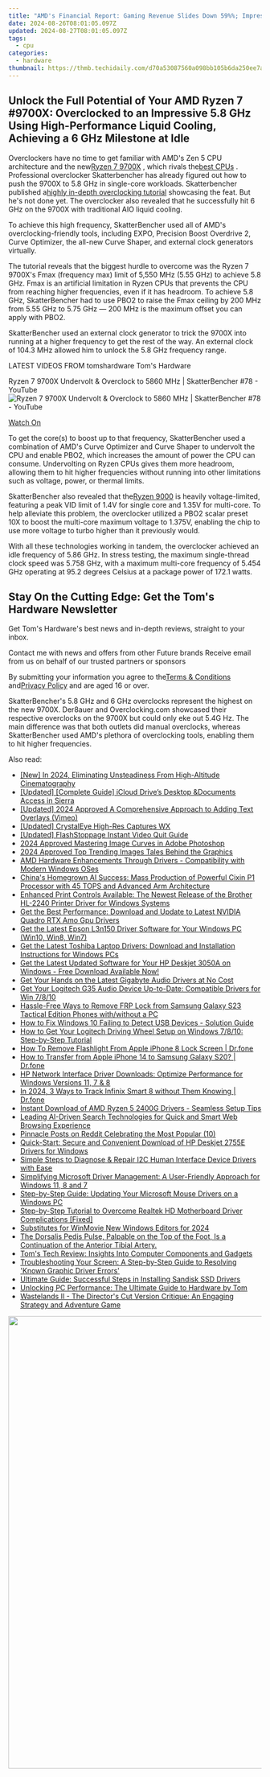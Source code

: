```yaml
---
title: "AMD's Financial Report: Gaming Revenue Slides Down 59%%; Impressive Rise in Data Center Cash Flow by 115%%"
date: 2024-08-26T08:01:05.097Z
updated: 2024-08-27T08:01:05.097Z
tags:
  - cpu
categories:
  - hardware
thumbnail: https://thmb.techidaily.com/d70a53087560a098bb105b6da250ee7a060b663d95025554525e6d2ddaef6a7e.jpg
---
```


## Unlock the Full Potential of Your AMD Ryzen 7 #9700X: Overclocked to an Impressive 5.8 GHz Using High-Performance Liquid Cooling, Achieving a 6 GHz Milestone at Idle

Overclockers have no time to get familiar with AMD's Zen 5 CPU architecture and the new[Ryzen 7 9700X](https://www.tomshardware.com/pc-components/cpus/amd-ryzen-5-9600x-cpu-review) , which rivals the[best CPUs](https://www.tomshardware.com/reviews/best-cpus,3986.html) . Professional overclocker Skatterbencher has already figured out how to push the 9700X to 5.8 GHz in single-core workloads. Skatterbencher published a[highly in-depth overclocking tutorial](https://skatterbencher.com/2024/08/07/skatterbencher-78-ryzen-7-9700x-overclocked-to-5860-mhz/) showcasing the feat. But he's not done yet. The overclocker also revealed that he successfully hit 6 GHz on the 9700X with traditional AIO liquid cooling.

 To achieve this high frequency, SkatterBencher used all of AMD's overclocking-friendly tools, including EXPO, Precision Boost Overdrive 2, Curve Optimizer, the all-new Curve Shaper, and external clock generators virtually.

 The tutorial reveals that the biggest hurdle to overcome was the Ryzen 7 9700X's Fmax (frequency max) limit of 5,550 MHz (5.55 GHz) to achieve 5.8 GHz. Fmax is an artificial limitation in Ryzen CPUs that prevents the CPU from reaching higher frequencies, even if it has headroom. To achieve 5.8 GHz, SkatterBencher had to use PBO2 to raise the Fmax ceiling by 200 MHz from 5.55 GHz to 5.75 GHz — 200 MHz is the maximum offset you can apply with PBO2\.

 SkatterBencher used an external clock generator to trick the 9700X into running at a higher frequency to get the rest of the way. An external clock of 104.3 MHz allowed him to unlock the 5.8 GHz frequency range.

 LATEST VIDEOS FROM tomshardware Tom's Hardware

 Ryzen 7 9700X Undervolt & Overclock to 5860 MHz | SkatterBencher #78 - YouTube ![Ryzen 7 9700X Undervolt & Overclock to 5860 MHz | SkatterBencher #78 - YouTube](https://img.youtube.com/vi/3GV7q6CV7GY/maxresdefault.jpg)

[Watch On](https://youtu.be/3GV7q6CV7GY)

 To get the core(s) to boost up to that frequency, SkatterBencher used a combination of AMD's Curve Optimizer and Curve Shaper to undervolt the CPU and enable PBO2, which increases the amount of power the CPU can consume. Undervolting on Ryzen CPUs gives them more headroom, allowing them to hit higher frequencies without running into other limitations such as voltage, power, or thermal limits.

 SkatterBencher also revealed that the[Ryzen 9000](https://www.tomshardware.com/pc-components/cpus/amd-announces-zen-5-ryzen-9000-processors-launches-in-july-four-new-ryzen-9-7-and-5-processors-with-a-16-ipc-improvement) is heavily voltage-limited, featuring a peak VID limit of 1.4V for single core and 1.35V for multi-core. To help alleviate this problem, the overclocker utilized a PBO2 scalar preset 10X to boost the multi-core maximum voltage to 1.375V, enabling the chip to use more voltage to turbo higher than it previously would.

 With all these technologies working in tandem, the overclocker achieved an idle frequency of 5.86 GHz. In stress testing, the maximum single-thread clock speed was 5.758 GHz, with a maximum multi-core frequency of 5.454 GHz operating at 95.2 degrees Celsius at a package power of 172.1 watts.

## Stay On the Cutting Edge: Get the Tom's Hardware Newsletter

 Get Tom's Hardware's best news and in-depth reviews, straight to your inbox.

 Contact me with news and offers from other Future brands  Receive email from us on behalf of our trusted partners or sponsors

 By submitting your information you agree to the[Terms & Conditions](https://futureplc.com/terms-conditions/) and[Privacy Policy](https://futureplc.com/privacy-policy/) and are aged 16 or over.

 SkatterBencher's 5.8 GHz and 6 GHz overclocks represent the highest on the new 9700X. Der8auer and Overclocking.com showcased their respective overclocks on the 9700X but could only eke out 5.4G Hz. The main difference was that both outlets did manual overclocks, whereas SkatterBencher used AMD's plethora of overclocking tools, enabling them to hit higher frequencies.


<ins class="adsbygoogle"
     style="display:block"
     data-ad-format="autorelaxed"
     data-ad-client="ca-pub-7571918770474297"
     data-ad-slot="1223367746"></ins>



<ins class="adsbygoogle"
     style="display:block"
     data-ad-client="ca-pub-7571918770474297"
     data-ad-slot="8358498916"
     data-ad-format="auto"
     data-full-width-responsive="true"></ins>

<span class="atpl-alsoreadstyle">Also read:</span>
<div><ul>
<li><a href="https://fox-hovers.techidaily.com/new-in-2024-eliminating-unsteadiness-from-high-altitude-cinematography/"><u>[New] In 2024, Eliminating Unsteadiness From High-Altitude Cinematography</u></a></li>
<li><a href="https://some-knowledge.techidaily.com/updated-complete-guide-icloud-drives-desktop-anddocuments-access-in-sierra/"><u>[Updated] [Complete Guide] iCloud Drive’s Desktop &Documents Access in Sierra</u></a></li>
<li><a href="https://vimeo-videos.techidaily.com/updated-2024-approved-a-comprehensive-approach-to-adding-text-overlays-vimeo/"><u>[Updated] 2024 Approved  A Comprehensive Approach to Adding Text Overlays (Vimeo)</u></a></li>
<li><a href="https://visual-screen-recording.techidaily.com/updated-crystaleye-high-res-captures-wx/"><u>[Updated] CrystalEye  High-Res Captures WX</u></a></li>
<li><a href="https://video-screen-grab.techidaily.com/updated-flashstoppage-instant-video-quit-guide/"><u>[Updated] FlashStoppage  Instant Video Quit Guide</u></a></li>
<li><a href="https://article-tips.techidaily.com/2024-approved-mastering-image-curves-in-adobe-photoshop/"><u>2024 Approved  Mastering Image Curves in Adobe Photoshop</u></a></li>
<li><a href="https://article-posts.techidaily.com/2024-approved-top-trending-images-tales-behind-the-graphics/"><u>2024 Approved  Top Trending Images  Tales Behind the Graphics</u></a></li>
<li><a href="https://hardware-help.techidaily.com/amd-hardware-enhancements-through-drivers-compatibility-with-modern-windows-oses/"><u>AMD Hardware Enhancements Through Drivers - Compatibility with Modern Windows OSes</u></a></li>
<li><a href="https://hardware-help.techidaily.com/chinas-homegrown-ai-success-mass-production-of-powerful-cixin-p1-processor-with-45-tops-and-advanced-arm-architecture/"><u>China's Homegrown AI Success: Mass Production of Powerful Cixin P1 Processor with 45 TOPS and Advanced Arm Architecture</u></a></li>
<li><a href="https://hardware-help.techidaily.com/enhanced-print-controls-available-the-newest-release-of-the-brother-hl-2240-printer-driver-for-windows-systems/"><u>Enhanced Print Controls Available: The Newest Release of the Brother HL-2240 Printer Driver for Windows Systems</u></a></li>
<li><a href="https://hardware-help.techidaily.com/get-the-best-performance-download-and-update-to-latest-nvidia-quadro-rtx-amo-gpu-drivers/"><u>Get the Best Performance: Download and Update to Latest NVIDIA Quadro RTX Amo Gpu Drivers</u></a></li>
<li><a href="https://hardware-help.techidaily.com/get-the-latest-epson-l3n150-driver-software-for-your-windows-pc-win10-win8-win7/"><u>Get the Latest Epson L3n150 Driver Software for Your Windows PC (Win10, Win8, Win7)</u></a></li>
<li><a href="https://hardware-help.techidaily.com/get-the-latest-toshiba-laptop-drivers-download-and-installation-instructions-for-windows-pcs/"><u>Get the Latest Toshiba Laptop Drivers: Download and Installation Instructions for Windows PCs</u></a></li>
<li><a href="https://hardware-help.techidaily.com/1722976610448-get-the-latest-updated-software-for-your-hp-deskjet-3050a-on-windows-free-download-available-now/"><u>Get the Latest Updated Software for Your HP Deskjet 3050A on Windows - Free Download Available Now!</u></a></li>
<li><a href="https://hardware-help.techidaily.com/get-your-hands-on-the-latest-gigabyte-audio-drivers-at-no-cost/"><u>Get Your Hands on the Latest Gigabyte Audio Drivers at No Cost</u></a></li>
<li><a href="https://hardware-help.techidaily.com/get-your-logitech-g35-audio-device-up-to-date-compatible-drivers-for-win-7810/"><u>Get Your Logitech G35 Audio Device Up-to-Date: Compatible Drivers for Win 7/8/10</u></a></li>
<li><a href="https://android-frp.techidaily.com/hassle-free-ways-to-remove-frp-lock-from-samsung-galaxy-s23-tactical-edition-phones-withwithout-a-pc-by-drfone-android/"><u>Hassle-Free Ways to Remove FRP Lock from Samsung Galaxy S23 Tactical Edition Phones with/without a PC</u></a></li>
<li><a href="https://hardware-help.techidaily.com/how-to-fix-windows-10-failing-to-detect-usb-devices-solution-guide/"><u>How to Fix Windows 10 Failing to Detect USB Devices - Solution Guide</u></a></li>
<li><a href="https://hardware-help.techidaily.com/how-to-get-your-logitech-driving-wheel-setup-on-windows-7810-step-by-step-tutorial/"><u>How to Get Your Logitech Driving Wheel Setup on Windows 7/8/10: Step-by-Step Tutorial</u></a></li>
<li><a href="https://iphone-unlock.techidaily.com/how-to-remove-flashlight-from-apple-iphone-8-lock-screen-drfone-by-drfone-ios/"><u>How To Remove Flashlight From Apple iPhone 8 Lock Screen | Dr.fone</u></a></li>
<li><a href="https://iphone-transfer.techidaily.com/how-to-transfer-from-apple-iphone-14-to-samsung-galaxy-s20-drfone-by-drfone-transfer-from-ios/"><u>How to Transfer from Apple iPhone 14 to Samsung Galaxy S20? | Dr.fone</u></a></li>
<li><a href="https://hardware-help.techidaily.com/hp-network-interface-driver-downloads-optimize-performance-for-windows-versions-11-7-and-8/"><u>HP Network Interface Driver Downloads: Optimize Performance for Windows Versions 11, 7 & 8</u></a></li>
<li><a href="https://android-location-track.techidaily.com/in-2024-3-ways-to-track-infinix-smart-8-without-them-knowing-drfone-by-drfone-virtual-android/"><u>In 2024, 3 Ways to Track Infinix Smart 8 without Them Knowing | Dr.fone</u></a></li>
<li><a href="https://hardware-help.techidaily.com/instant-download-of-amd-ryzen-5-2400g-drivers-seamless-setup-tips/"><u>Instant Download of AMD Ryzen 5 2400G Drivers - Seamless Setup Tips</u></a></li>
<li><a href="https://tech-revival.techidaily.com/leading-ai-driven-search-technologies-for-quick-and-smart-web-browsing-experience/"><u>Leading AI-Driven Search Technologies for Quick and Smart Web Browsing Experience</u></a></li>
<li><a href="https://extra-hints.techidaily.com/pinnacle-posts-on-reddit-celebrating-the-most-popular-10/"><u>Pinnacle Posts on Reddit  Celebrating the Most Popular (10)</u></a></li>
<li><a href="https://hardware-help.techidaily.com/quick-start-secure-and-convenient-download-of-hp-deskjet-2755e-drivers-for-windows/"><u>Quick-Start: Secure and Convenient Download of HP Deskjet 2755E Drivers for Windows</u></a></li>
<li><a href="https://hardware-help.techidaily.com/simple-steps-to-diagnose-and-repair-i2c-human-interface-device-drivers-with-ease/"><u>Simple Steps to Diagnose & Repair I2C Human Interface Device Drivers with Ease</u></a></li>
<li><a href="https://hardware-help.techidaily.com/simplifying-microsoft-driver-management-a-user-friendly-approach-for-windows-11-8-and-7/"><u>Simplifying Microsoft Driver Management: A User-Friendly Approach for Windows 11, 8 and 7</u></a></li>
<li><a href="https://hardware-help.techidaily.com/step-by-step-guide-updating-your-microsoft-mouse-drivers-on-a-windows-pc/"><u>Step-by-Step Guide: Updating Your Microsoft Mouse Drivers on a Windows PC</u></a></li>
<li><a href="https://hardware-help.techidaily.com/step-by-step-tutorial-to-overcome-realtek-hd-motherboard-driver-complications-fixed/"><u>Step-by-Step Tutorial to Overcome Realtek HD Motherboard Driver Complications [Fixed]</u></a></li>
<li><a href="https://some-approaches.techidaily.com/substitutes-for-winmovie-new-windows-editors-for-2024/"><u>Substitutes for WinMovie  New Windows Editors for 2024</u></a></li>
<li><a href="https://hardware-help.techidaily.com/1722972936995-the-dorsalis-pedis-pulse-palpable-on-the-top-of-the-foot-is-a-continuation-of-the-anterior-tibial-artery/"><u>The Dorsalis Pedis Pulse, Palpable on the Top of the Foot, Is a Continuation of the Anterior Tibial Artery.</u></a></li>
<li><a href="https://hardware-help.techidaily.com/toms-tech-review-insights-into-computer-components-and-gadgets/"><u>Tom's Tech Review: Insights Into Computer Components and Gadgets</u></a></li>
<li><a href="https://hardware-help.techidaily.com/troubleshooting-your-screen-a-step-by-step-guide-to-resolving-known-graphic-driver-errors/"><u>Troubleshooting Your Screen: A Step-by-Step Guide to Resolving 'Known Graphic Driver Errors'</u></a></li>
<li><a href="https://hardware-help.techidaily.com/ultimate-guide-successful-steps-in-installing-sandisk-ssd-drivers/"><u>Ultimate Guide: Successful Steps in Installing Sandisk SSD Drivers</u></a></li>
<li><a href="https://hardware-help.techidaily.com/unlocking-pc-performance-the-ultimate-guide-to-hardware-by-tom/"><u>Unlocking PC Performance: The Ultimate Guide to Hardware by Tom</u></a></li>
<li><a href="https://buynow-help.techidaily.com/wastelands-ii-the-directors-cut-version-critique-an-engaging-strategy-and-adventure-game/"><u>Wastelands II - The Director's Cut Version Critique: An Engaging Strategy and Adventure Game</u></a></li>
</ul></div>

<!-- affiliate ads begin -->
<a href="https://ursime.pxf.io/c/5597632/2048963/16384" target="_top" id="2048963"><img src="//a.impactradius-go.com/display-ad/16384-2048963" border="0" alt="" width="1200" height="900"/></a><img height="0" width="0" src="https://imp.pxf.io/i/5597632/2048963/16384" style="position:absolute;visibility:hidden;" border="0" />
<!-- affiliate ads end -->